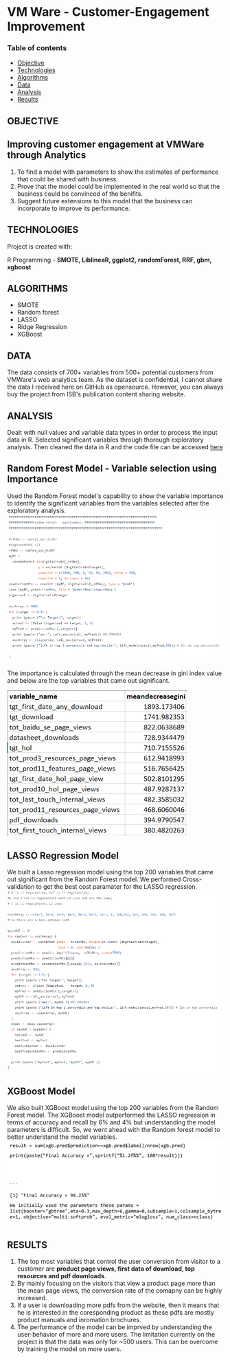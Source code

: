 # VM Ware - Customer-Engagement Improvement

### Table of contents
* [Objective](#objective)
* [Technologies](#technologies)
* [Algorithms](#algorithms)
* [Data](#data)
* [Analysis](#analysis)
* [Results](#results)

## OBJECTIVE 
## Improving customer engagement at VMWare through Analytics
1. To find a model with parameters to show the estimates of performance that could be shared with business.
2. Prove that the model could be implemented in the real world so that the business could be convinced of the benifits.
3. Suggest future extensions to this model that the business can incorporate to improve its performance.

## TECHNOLOGIES
Project is created with:

R Programming - **SMOTE, LiblineaR, ggplot2, randomForest, RRF, gbm, xgboost**

## ALGORITHMS
* SMOTE
* Random forest
* LASSO
* Ridge Regression
* XGBoost

## DATA
The data consists of 700+ variables from 500+ potential customers from VMWare's web analytics team. As the dataset is confidential, I cannot share the data I received here on GitHub as opensource. However, you can always buy the project from ISB's publication content sharing website.

## ANALYSIS
Dealt with null values and variable data types in order to process the input data in R. Selected significant variables through thorough exploratory analysis. Then cleaned the data in R and the code file can be accessed [here](https://github.com/VipanchiKatthula/VMWare-Customer-Engagement/blob/master/code/Project%20Code.R)

## Random Forest Model - Variable selection using Importance
Used the Random Forest model's capability to show the variable importance to identify the significant variables from the variables selected after the exploratory analysis.
![GitHub Logo](/images/RF_model.PNG)

The importance is calculated through the mean decrease in gini index value and below are the top variables that came out significant.

![GitHub Logo](/images/significant_variables.PNG)

## LASSO Regression Model
We built a Lasso regression model using the top 200 variables that came out significant from the Random Forest model. We performed Cross-validation to get the best cost paramater for the LASSO regression.
![GitHub Logo](images/LASSO_Model.PNG) 

## XGBoost Model
We also built XGBoost model using the top 200 variables from the Random Forest model. The XGBoost model outperformed the LASSO regression in terms of accuracy and recall by 6% and 4% but understanding the model parameters is difficult. So, we went ahead with the Random forest model to better understand the model variables.
![GitHub Logo](images/Xgboostresult.PNG) 

## RESULTS
1. The top most variables that control the user conversion from visitor to a customer are **product page views, first data of download, top resources and pdf downloads**. 
2. By mainly focusing on the visitors that view a product page more than the mean page views, the conversion rate of the comapny can be highly increased. 
3. If a user is downloading more pdfs from the website, then it means that he is interested in the coresponding product as these pdfs are mostly product manuals and inromation brochures. 
4. The performance of the model can be imprved by understanding the user-behavior of more and more users. The limitation currently on the project is that the data was only for ~500 users. This can be overcome by training the model on more users.
